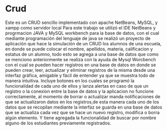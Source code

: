 # Crud
Este es un CRUD sencillo implementado con apache NetBeans, MySQL, y xampp como servidor local
Para este trabajo se utilizó el IDE NetBeans y progrmacion JAVA y MySQL workbench para la base de datos, con el cual mediante programación del 
lenguaje de java se realizó un proyecto de aplicación que hace la simulación de un CRUD los alumnos de una escuela, en donde se puede colocar el nombre, apellidos,
materia, calificacion y estatus de un alumno, todo esto se agrega a una base de datos que como se menciono anteriormente se realiza con la ayuda de Mysql Worcbench
con el cual se pueden hacer registros en una base de datos en donde se pueden crear, leer, actualizar y eliminar registros de la misma desde una interfaz gráfica, 
amigable y fácil de entender ya que se muestra todo de manera intuitiva. Incluye botones en los cuales se programó la funcionalidad de cada uno de ellos y lanza alertas
en caso de que un registro o la conexion entre la base de datos y la aplicacion no funcione correctamente, al momento de borrar o actualizar manda notificaciones de que
se actualizaron datos en los registros,de esta manera cada uno de los datos que se recopilan mediante la interfaz se guarda en una base de 
datos que se actualiza cada vez que se hace un nuevo registro, modifica o borra algún elemento. Y tiene agregada la funcionalidad de buscar por nombre alguno de los
estudiantes previamente registrados.
